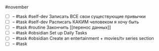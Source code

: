 #november 

- [ ] – #task #self-dev Записать ВСЕ свои существующие привычки
- [ ] – #task #self-dev Расписать КАКИМ человеком я хочу быть
- [ ] – #task #routine Закончить [[перенос данных]]
- [ ] – #task #obsidian Set up Daily Tasks
- [ ] – #task #obsidian Create an entertainment + movies/tv series section
- [ ] – #task 